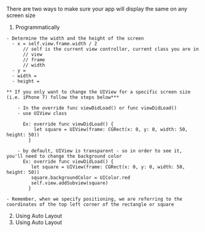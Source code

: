 <!-- Auto Layout - how to make your app look beautiful on every screen size --> 

There are two ways to make sure your app will display the same on any screen size 

  1. Programmatically 
  
    - Determine the width and the height of the screen
      - x = self.view.frame.width / 2
          // self is the current view controller, current class you are in 
          // view 
          // frame
          // width 
      - y = 
      - width = 
      - height = 
    
    ** If you only want to change the UIView for a specific screen size (i.e. iPhone 7) follow the steps below***
    
        - In the override func viewDidLoad() or func viewDidLoad() 
        - use UIView class
      
          Ex: override func viewDidLoad() {
              let square = UIView(frame: CGRect(x: 0, y: 0, width: 50, height: 50))
            }
            
        - by default, UIView is transparent - so in order to see it, you'll need to change the background color 
          Ex: override func viewDidLoad() {
             let square = UIView(frame: CGRect(x: 0, y: 0, width: 50, height: 50))
             square.backgroundColor = UIColor.red
             self.view.addSubview(square)
            }
            
    - Remember, when we specify positioning, we are referring to the coordinates of the top left corner of the rectangle or square 
    
  
  2. Using Auto Layout   
  2. Using Auto Layout   